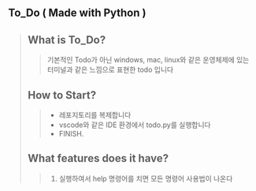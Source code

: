 ## <b>To_Do ( Made with Python )</b>

> ## What is To_Do?
>
> > 기본적인 Todo가 아닌 windows, mac, linux와 같은 운영체제에 있는 터미널과 같은 느낌으로 표현한 todo 입니다
>
> ## How to Start?
>
> > -   레포지토리를 복제합니다<br/>
> > -   vscode와 같은 IDE 환경에서 todo.py를 실행합니다 <br/>
> > -   FINISH.<br/>
>
> ## What features does it have?
>
> > 1.  실행하여서 help 명령어를 치면 모든 명령어 사용법이 나온다
